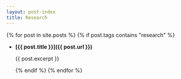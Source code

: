 ```yaml
---
layout: post-index
title: Research
---
```


<!-- Below you'll find explanations on how to create a site just like this and get it hosted
  for free.  -->
{% for post in site.posts %}
  {% if post.tags contains "research" %}
- **[{{ post.title }}]({{ post.url }})**

  {{ post.excerpt }}

  {% endif %}
{% endfor %}

<!-- # COMMENT EXPLAINING THIS PAGE -- 
We're currently using this section of the site to host these tutorials,
  but you might want to use it to showcase and describe your `Research`,
  to chronicle various `Talks` you've given over your history, or to
  write about various news or updates that have happened to you.

You can update the `title` of file (line 3) to change the heading of 
  the page and its title in the browser. To change how it's referred to
  in the navigation and/or adjust its url, see `data/navigation.yml` file.
-->


